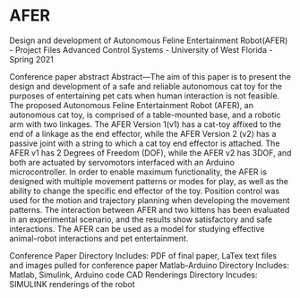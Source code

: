 # AFER
Design and development of  Autonomous Feline Entertainment Robot(AFER) - Project Files
Advanced Control Systems - University of West Florida - Spring 2021


Conference paper abstract
Abstract—The aim of this paper is to present the design and development of a safe and reliable autonomous cat toy for the purposes of entertaining pet cats when human interaction is not feasible. The proposed Autonomous Feline Entertainment Robot (AFER), an autonomous cat toy, is comprised of a table-mounted base, and a robotic arm with two linkages. The AFER Version 1(v1) has a cat-toy affixed to the end of a linkage as the end effector, while the AFER Version 2 (v2) has a passive joint with a string to which a cat toy end effector is attached.  The AFER v1 has 2 Degrees of Freedom (DOF), while the AFER v2 has 3DOF, and both are actuated by servomotors interfaced with an Arduino microcontroller. In order to enable maximum functionality, the AFER is designed with multiple movement patterns or modes for play, as well as the ability to change the specific end effector of the toy. Position control was used for the motion and trajectory planning when developing the movement patterns. The interaction between AFER and two kittens has been evaluated in an experimental scenario, and the results show satisfactory and safe interactions. The AFER can be used as a model for studying effective animal-robot interactions and pet entertainment.


Conference Paper Directory Includes: PDF of final paper, LaTex text files and images pulled for conference paper
Matlab-Arduino Directory Includes: Matlab, Simulink, Arduino code 
CAD Renderings Directory Incudes: SIMULINK renderings of the robot

